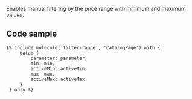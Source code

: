 Enables manual filtering by the price range with minimum and maximum values.

## Code sample

```
{% include molecule('filter-range', 'CatalogPage') with {
     data: {
         parameter: parameter,
         min: min,
         activeMin: activeMin,
         max: max,
         activeMax: activeMax
     }
 } only %}
```
